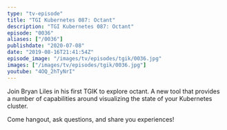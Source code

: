 ```yaml
---
type: "tv-episode"
title: "TGI Kubernetes 087: Octant"
description: "TGI Kubernetes 087: Octant"
episode: "0036"
aliases: ["/0036"]
publishdate: "2020-07-08"
date: "2019-08-16T21:41:54Z"
episode_image: "/images/tv/episodes/tgik/0036.jpg"
images: ["/images/tv/episodes/tgik/0036.jpg"]
youtube: "4OQ_2hTyNrI"
---
```


Join Bryan Liles in his first TGIK to explore octant. A new tool that  provides a number of capabilities around visualizing the state of your Kubernetes cluster.

Come hangout, ask questions, and share you experiences!
